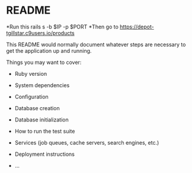 # README

*Run this 
    rails s -b $IP -p $PORT
*Then go to 
    https://depot-tgillstar.c9users.io/products

This README would normally document whatever steps are necessary to get the
application up and running.

Things you may want to cover:

* Ruby version

* System dependencies

* Configuration

* Database creation

* Database initialization

* How to run the test suite

* Services (job queues, cache servers, search engines, etc.)

* Deployment instructions

* ...

